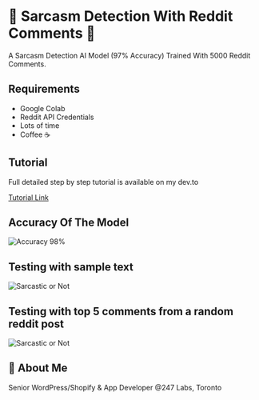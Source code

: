 # 🤨 Sarcasm Detection With Reddit Comments 🧐

A Sarcasm Detection AI Model (97% Accuracy) Trained With 5000 Reddit Comments.


## Requirements

- Google Colab
- Reddit API Credentials
- Lots of time
- Coffee ☕️




## Tutorial

Full detailed step by step tutorial is available on my dev.to 

[Tutorial Link](https://dev.to/stevenmathew/sarcasm-detection-ai-model-trained-with-reddit-comments-55kf)





## Accuracy Of The Model

![Accuracy 98%](https://media.dev.to/cdn-cgi/image/width=800%2Cheight=%2Cfit=scale-down%2Cgravity=auto%2Cformat=auto/https%3A%2F%2Fdev-to-uploads.s3.amazonaws.com%2Fuploads%2Farticles%2Fzj8wdqgpmd7mf1n92ez1.png)


## Testing with sample text

![Sarcastic or Not](https://dev-to-uploads.s3.amazonaws.com/uploads/articles/a8segcd9rs1qs7je18uj.png)

## Testing with top 5 comments from a random reddit post

![Sarcastic or Not](https://dev-to-uploads.s3.amazonaws.com/uploads/articles/8nrm4f692w0sfs5bk5bl.png)


## 🚀 About Me
Senior WordPress/Shopify & App Developer @247 Labs, Toronto

